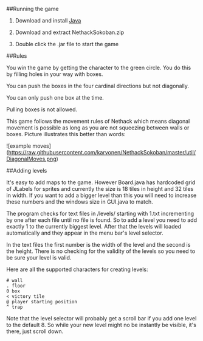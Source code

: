 ##Running the game

1) Download and install [Java](https://www.java.com/en/download/)

2) Download and extract NethackSokoban.zip

3) Double click the .jar file to start the game

##Rules

You win the game by getting the character to the green circle. You do this by filling holes in your way with boxes.

You can push the boxes in the four cardinal directions but not diagonally. 

You can only push one box at the time. 

Pulling boxes is not allowed.

This game follows the movement rules of Nethack which means diagonal movement is possible as long as you are not squeezing between walls or boxes. Picture illustrates this better than words:

![example moves] (https://raw.githubusercontent.com/karvonen/NethackSokoban/master/util/DiagonalMoves.png)

##Adding levels

It's easy to add maps to the game. However Board.java has hardcoded grid of JLabels for sprites and currently the size is 18 tiles in height and 32 tiles in width. If you want to add a bigger level than this you will need to increase these numbers and the windows size in GUI.java to match.

The program checks for text files in /levels/ starting with 1.txt incrementing by one after each file until no file is found. So to add a level you need to add exactly 1 to the currently biggest level. After that the levels will loaded automatically and they appear in the menu bar's level selector.

In the text files the first number is the width of the level and the second is the height. There is no checking for the validity of the levels so you need to be sure your level is valid. 

Here are all the supported characters for creating levels:

    # wall
    . floor
    0 box
    < victory tile
    @ player starting position
    ^ trap


Note that the level selector will probably get a scroll bar if you add one level to the default 8. So while your new level might no be instantly be visible, it's there, just scroll down.